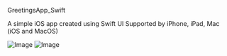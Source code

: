 GreetingsApp_Swift

A simple iOS app created using Swift UI
Supported by iPhone, iPad, Mac (iOS and MacOS)

![Image](https://github.com/user-attachments/assets/42f10efd-efd7-4c5a-98a2-93bd7b918744)
![Image](https://github.com/user-attachments/assets/66b0acf7-3cee-47e2-abde-130eb95f2209)
